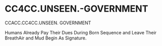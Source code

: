 # CC4CC.UNSEEN.-GOVERNMENT
CCACC.CC4CC.UNSEEN. GOVERNMENT

Humans Already Pay Their Dues During Born Sequence and Leave Their BreathAir and Mud Begin As Signature.
